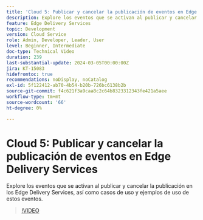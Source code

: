 ```yaml
---
title: 'Cloud 5: Publicar y cancelar la publicación de eventos en Edge Delivery Services'
description: Explore los eventos que se activan al publicar y cancelar la publicación en los Edge Delivery Services, así como casos de uso y ejemplos de uso de estos eventos.
feature: Edge Delivery Services
topic: Development
version: Cloud Service
role: Admin, Developer, Leader, User
level: Beginner, Intermediate
doc-type: Technical Video
duration: 239
last-substantial-update: 2024-03-05T00:00:00Z
jira: KT-15083
hidefromtoc: true
recommendations: noDisplay, noCatalog
exl-id: 5f122412-ab70-4b54-b20b-726bc6138b2b
source-git-commit: f4c621f3a9caa8c2c64b8323312343fe421a5aee
workflow-type: tm+mt
source-wordcount: '66'
ht-degree: 0%

---
```


# Cloud 5: Publicar y cancelar la publicación de eventos en Edge Delivery Services

Explore los eventos que se activan al publicar y cancelar la publicación en los Edge Delivery Services, así como casos de uso y ejemplos de uso de estos eventos.

>[!VIDEO](https://video.tv.adobe.com/v/3427681?learn=on)
